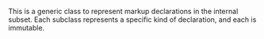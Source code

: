 This is a generic class to represent markup declarations in the internal subset. Each subclass represents a specific kind of declaration, and each is immutable.